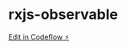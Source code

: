 # rxjs-observable

[Edit in Codeflow ⚡️](https://stackblitz.com/~/github.com/Alicapraz/rxjs-observable)